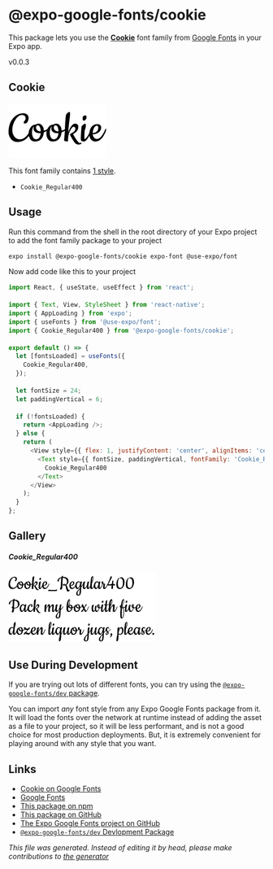 # @expo-google-fonts/cookie

This package lets you use the [**Cookie**](https://fonts.google.com/specimen/Cookie) font family from [Google Fonts](https://fonts.google.com/) in your Expo app.

v0.0.3

## Cookie

![Cookie](./font-family.png)

This font family contains [1 style](#gallery).

- `Cookie_Regular400`

## Usage

Run this command from the shell in the root directory of your Expo project to add the font family package to your project
```sh
expo install @expo-google-fonts/cookie expo-font @use-expo/font
```

Now add code like this to your project
```js
import React, { useState, useEffect } from 'react';

import { Text, View, StyleSheet } from 'react-native';
import { AppLoading } from 'expo';
import { useFonts } from '@use-expo/font';
import { Cookie_Regular400 } from '@expo-google-fonts/cookie';

export default () => {
  let [fontsLoaded] = useFonts({
    Cookie_Regular400,
  });

  let fontSize = 24;
  let paddingVertical = 6;

  if (!fontsLoaded) {
    return <AppLoading />;
  } else {
    return (
      <View style={{ flex: 1, justifyContent: 'center', alignItems: 'center' }}>
        <Text style={{ fontSize, paddingVertical, fontFamily: 'Cookie_Regular400' }}>
          Cookie_Regular400
        </Text>
      </View>
    );
  }
};

```

## Gallery

##### Cookie_Regular400
![Cookie_Regular400](./8d01e7c434faf0f6a1c7c2f49021b8ac01590d10ba4cb8c15683299ed0997536.ttf.png)


## Use During Development

If you are trying out lots of different fonts, you can try using the [`@expo-google-fonts/dev` package](https://www.npmjs.com/package/@expo-google-fonts/dev).

You can import *any* font style from any Expo Google Fonts package from it. It will load the fonts
over the network at runtime instead of adding the asset as a file to your project, so it will be 
less performant, and is not a good choice for most production deployments. But, it is extremely convenient
for playing around with any style that you want.

## Links

- [Cookie on Google Fonts](https://fonts.google.com/specimen/Cookie)
- [Google Fonts](https://fonts.google.com/)
- [This package on npm](https://www.npmjs.com/package/@expo-google-fonts/cookie)
- [This package on GitHub](https://github.com/expo/google-fonts/tree/master/font-packages/cookie)
- [The Expo Google Fonts project on GitHub](https://github.com/expo/google-fonts)
- [`@expo-google-fonts/dev` Devlopment Package](https://github.com/expo/google-fonts/tree/master/font-packages/dev)


*This file was generated. Instead of editing it by head, please make contributions to [the generator](https://github.com/expo/google-fonts/tree/master/packages/generator)*
